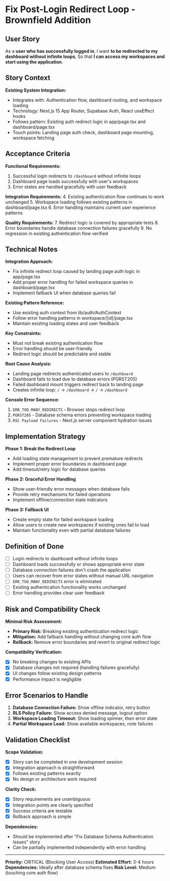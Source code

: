 # Fix Post-Login Redirect Loop - Brownfield Addition

## User Story

As a **user who has successfully logged in**,
I want **to be redirected to my dashboard without infinite loops**,
So that **I can access my workspaces and start using the application**.

## Story Context

**Existing System Integration:**
- Integrates with: Authentication flow, dashboard routing, and workspace loading
- Technology: Next.js 15 App Router, Supabase Auth, React useEffect hooks
- Follows pattern: Existing auth redirect logic in app/page.tsx and dashboard/page.tsx
- Touch points: Landing page auth check, dashboard page mounting, workspace fetching

## Acceptance Criteria

**Functional Requirements:**
1. Successful login redirects to `/dashboard` without infinite loops
2. Dashboard page loads successfully with user's workspaces
3. Error states are handled gracefully with user feedback

**Integration Requirements:**
4. Existing authentication flow continues to work unchanged
5. Workspace loading follows existing patterns in dashboard/page.tsx
6. Error handling maintains current user experience patterns

**Quality Requirements:**
7. Redirect logic is covered by appropriate tests
8. Error boundaries handle database connection failures gracefully
9. No regression in existing authentication flow verified

## Technical Notes

**Integration Approach:**
- Fix infinite redirect loop caused by landing page auth logic in app/page.tsx
- Add proper error handling for failed workspace queries in dashboard/page.tsx
- Implement fallback UI when database queries fail

**Existing Pattern Reference:**
- Use existing auth context from lib/auth/AuthContext
- Follow error handling patterns in workspace/[id]/page.tsx
- Maintain existing loading states and user feedback

**Key Constraints:**
- Must not break existing authentication flow
- Error handling should be user-friendly
- Redirect logic should be predictable and stable

**Root Cause Analysis:**
- Landing page redirects authenticated users to `/dashboard`
- Dashboard fails to load due to database errors (PGRST205)
- Failed dashboard mount triggers redirect back to landing page
- Creates infinite loop: `/` → `/dashboard` → `/` → `/dashboard`

**Console Error Sequence:**
1. `ERR_TOO_MANY_REDIRECTS` - Browser stops redirect loop
2. `PGRST205` - Database schema errors preventing workspace loading
3. `RSC Payload Failures` - Next.js server component hydration issues

## Implementation Strategy

**Phase 1: Break the Redirect Loop**
- Add loading state management to prevent premature redirects
- Implement proper error boundaries in dashboard page
- Add timeout/retry logic for database queries

**Phase 2: Graceful Error Handling**
- Show user-friendly error messages when database fails
- Provide retry mechanisms for failed operations
- Implement offline/connection state indicators

**Phase 3: Fallback UI**
- Create empty state for failed workspace loading
- Allow users to create new workspaces if existing ones fail to load
- Maintain functionality even with partial database failures

## Definition of Done

- [ ] Login redirects to dashboard without infinite loops
- [ ] Dashboard loads successfully or shows appropriate error state
- [ ] Database connection failures don't crash the application
- [ ] Users can recover from error states without manual URL navigation
- [ ] `ERR_TOO_MANY_REDIRECTS` error is eliminated
- [ ] Existing authentication functionality works unchanged
- [ ] Error handling provides clear user feedback

## Risk and Compatibility Check

**Minimal Risk Assessment:**
- **Primary Risk:** Breaking existing authentication redirect logic
- **Mitigation:** Add fallback handling without changing core auth flow
- **Rollback:** Remove error boundaries and revert to original redirect logic

**Compatibility Verification:**
- [x] No breaking changes to existing APIs
- [x] Database changes not required (handling failures gracefully)
- [x] UI changes follow existing design patterns
- [x] Performance impact is negligible

## Error Scenarios to Handle

1. **Database Connection Failure:** Show offline indicator, retry button
2. **RLS Policy Failure:** Show access denied message, logout option
3. **Workspace Loading Timeout:** Show loading spinner, then error state
4. **Partial Workspace Load:** Show available workspaces, note failures

## Validation Checklist

**Scope Validation:**
- [x] Story can be completed in one development session
- [x] Integration approach is straightforward
- [x] Follows existing patterns exactly
- [x] No design or architecture work required

**Clarity Check:**
- [x] Story requirements are unambiguous
- [x] Integration points are clearly specified
- [x] Success criteria are testable
- [x] Rollback approach is simple

**Dependencies:**
- Should be implemented after "Fix Database Schema Authentication Issues" story
- Can be partially implemented independently with error handling

---

**Priority:** CRITICAL (Blocking User Access)
**Estimated Effort:** 3-4 hours
**Dependencies:** Ideally after database schema fixes
**Risk Level:** Medium (touching core auth flow)